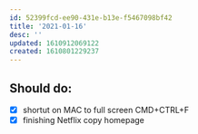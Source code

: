 ```yaml
---
id: 52399fcd-ee90-431e-b13e-f5467098bf42
title: '2021-01-16'
desc: ''
updated: 1610912069122
created: 1610801229237
---
```


## Should do:

- [x] shortut on MAC to full screen CMD+CTRL+F
- [x] finishing Netflix copy homepage

